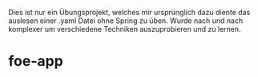 Dies ist nur ein Übungsprojekt, welches mir ursprünglich dazu diente das auslesen einer .yaml Datei ohne Spring zu üben.
Wurde nach und nach komplexer um verschiedene Techniken auszuprobieren und zu lernen.
# foe-app
